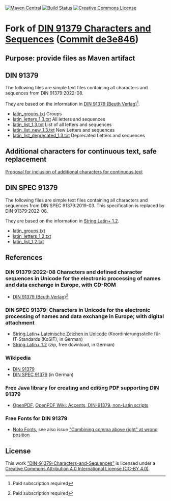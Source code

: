 [![Maven Central](https://img.shields.io/maven-central/v/com.github.gv2011/din-91379.svg)](https://repo1.maven.org/maven2/com/github/gv2011/din-91379/)
[![Build Status](https://app.travis-ci.com/gv2011/DIN-91379.svg?branch=main)](https://app.travis-ci.com/gv2011/din-91379)
[![Creative Commons License](https://i.creativecommons.org/l/by/4.0/88x31.png)](http://creativecommons.org/licenses/by/4.0/)

# Fork of [DIN 91379 Characters and Sequences](https://github.com/String-Latin/DIN-91379-Characters-and-Sequences) ([Commit de3e846](https://github.com/String-Latin/DIN-91379-Characters-and-Sequences/tree/de3e846e674111c5f6d6ca40a145f24c52f818cf))
## Purpose: provide files as Maven artifact
## DIN 91379
The following files are simple text files containing all characters and sequences from DIN 91379:2022-08.

They are based on the information in [DIN 91379 (Beuth Verlag)](https://www.beuth.de/de/norm/din-91379/353496133)[^1].

- [latin_groups.txt](https://github.com/String-Latin/DIN-91379-Characters-and-Sequences/blob/main/latin_groups.txt) Groups
- [latin_letters_1.3.txt](https://github.com/String-Latin/DIN-91379-Characters-and-Sequences/blob/main/latin_letters_1.3.txt) All letters and sequences
- [latin_list_1.3.txt](https://github.com/String-Latin/DIN-91379-Characters-and-Sequences/blob/main/latin_list_1.3.txt) List of all letters and sequences
- [latin_list_new_1.3.txt](https://github.com/String-Latin/DIN-91379-Characters-and-Sequences/blob/main/latin_list_new_1.3.txt) New Letters and sequences
- [latin_list_deprecated_1.3.txt](https://github.com/String-Latin/DIN-91379-Characters-and-Sequences/blob/main/latin_list_deprecated_1.3.txt) Deprecated Letters and sequences

## Additional characters for continuous text, safe replacement
[Proposal for inclusion of additional characters for continuous text](https://github.com/String-Latin/DIN-91379-Characters-and-Sequences/blob/main/additional_characters_for_continuous_text.md)

## DIN SPEC 91379
The following files are simple text files containing all characters and sequences from DIN SPEC 91379:2019-03.
This specification is replaced by DIN 91379:2022-08.

They are based on the information in [String.Latin+ 1.2](https://www.xoev.de/sixcms/media.php/13/StringLatin%2012.zip).

- [latin_groups.txt](https://github.com/String-Latin/DIN-91379-Characters-and-Sequences/blob/main/latin_groups.txt)
- [latin_letters_1.2.txt](https://github.com/String-Latin/DIN-91379-Characters-and-Sequences/blob/main/latin_letters_1.2.txt)
- [latin_list_1.2.txt](https://github.com/String-Latin/DIN-91379-Characters-and-Sequences/blob/main/latin_list_1.2.txt)

## References
### DIN 91379:2022-08 Characters and defined character sequences in Unicode for the electronic processing of names and data exchange in Europe, with CD-ROM
- [DIN 91379 (Beuth Verlag)](https://www.beuth.de/de/norm/din-91379/353496133)[^1]
### DIN SPEC 91379: Characters in Unicode for the electronic processing of names and data exchange in Europe; with digital attachment
- [String.Latin+ Lateinische Zeichen in Unicode](https://www.xoev.de/string-latin-4813) (Koordinierungsstelle für IT-Standards (KoSIT), in German)
- [String.Latin+ 1.2](https://www.xoev.de/sixcms/media.php/13/StringLatin%2012.zip)     (zip, free download, in German)

### Wikipedia
- [DIN 91379](https://en.wikipedia.org/wiki/DIN_91379)
- [DIN SPEC 91379](https://de.wikipedia.org/wiki/DIN_SPEC_91379) (in German)

### Free Java library for creating and editing PDF supporting DIN 91379
- [OpenPDF](https://github.com/LibrePDF/OpenPDF), [OpenPDF Wiki: Accents, DIN-91379, non-Latin scripts](https://github.com/LibrePDF/OpenPDF/wiki/Accents,-DIN-91379,-non-Latin-scripts)

### Free Fonts for DIN 91379
- [Noto Fonts](https://github.com/googlefonts/noto-fonts), 
  see also issue ["Combining comma above right" at wrong position](https://github.com/googlefonts/noto-fonts/issues/1882)

## License
This work ["DIN-91379-Characters-and-Sequences"](https://github.com/String-Latin/DIN-91379-Characters-and-Sequences)
is licensed under a [Creative Commons Attribution 4.0 International License (CC-BY 4.0)](http://creativecommons.org/licenses/by/4.0/).

[^1]: Paid subscription required
